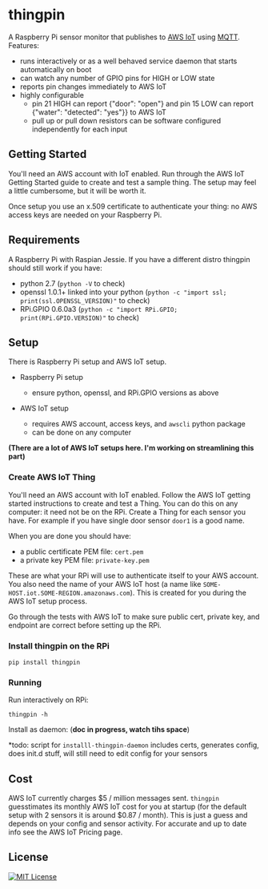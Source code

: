 # thingpin

A Raspberry Pi sensor monitor that publishes to [AWS IoT](https://aws.amazon.com/iot/) using [MQTT](http://mqtt.org/). Features:

 + runs interactively or as a well behaved service daemon that starts automatically on boot
 + can watch any number of GPIO pins for HIGH or LOW state
 + reports pin changes immediately to AWS IoT
 + highly configurable
 	+ pin 21 HIGH can report {"door": "open"} and pin 15 LOW can report {"water": "detected": "yes"}} to AWS IoT
 	+ pull up or pull down resistors can be software configured independently for each input

## Getting Started

You'll need an AWS account with IoT enabled. Run through the AWS IoT Getting Started guide to create and test a sample thing. The setup may feel a little cumbersome, but it will be worth it.

Once setup you use an x.509 certificate to authenticate your thing: no AWS access keys are needed on your Raspberry Pi.

## Requirements

A Raspberry Pi with Raspian Jessie. If you have a different distro thingpin should still work if you have:

 - python 2.7 (`python -V` to check)
 - openssl 1.0.1+ linked into your python (`python -c "import ssl; print(ssl.OPENSSL_VERSION)"` to check)
 - RPi.GPIO 0.6.0a3 (`python -c "import RPi.GPIO; print(RPi.GPIO.VERSION)"` to check)

## Setup

There is Raspberry Pi setup and AWS IoT setup.

+ Raspberry Pi setup
	+ ensure python, openssl, and RPi.GPIO versions as above

 + AWS IoT setup
	+ requires AWS account, access keys, and `awscli` python package
	+ can be done on any computer

**(There are a lot of AWS IoT setups here. I'm working on streamlining this part)**

### Create AWS IoT Thing

You'll need an AWS account with IoT enabled. Follow the AWS IoT getting started instructions to create and test a Thing. You can do this on any computer: it need not be on the RPi. Create a Thing for each sensor you have. For example if you have single door sensor `door1` is a good name.

When you are done you should have:

 - a public certificate PEM file: `cert.pem`
 - a private key PEM file: `private-key.pem`

These are what your RPi will use to authenticate itself to your AWS account. You also need
the name of your AWS IoT host (a name like `SOME-HOST.iot.SOME-REGION.amazonaws.com`). This is created for you during the AWS IoT setup process.

Go through the tests with AWS IoT to make sure public cert, private key, and endpoint are correct before setting up the RPi.

### Install thingpin on the RPi

```console
pip install thingpin

```


### Running

Run interactively on RPi:

```console
thingpin -h

```

Install as daemon: (**doc in progress, watch tihs space**)

*todo: script for `installl-thingpin-daemon` includes certs, generates config, does init.d stuff, will still need to edit config for your sensors

## Cost

AWS IoT currently charges $5 / million messages sent. `thingpin` guesstimates its monthly AWS IoT cost for you at startup (for the default setup with 2 sensors it is around $0.87 / month). This is just a guess and depends on your config and sensor activity. For accurate and up to date info see the AWS IoT Pricing page.

## License
[![MIT License](http://img.shields.io/badge/license-MIT-blue.svg?style=flat)](LICENSE)
